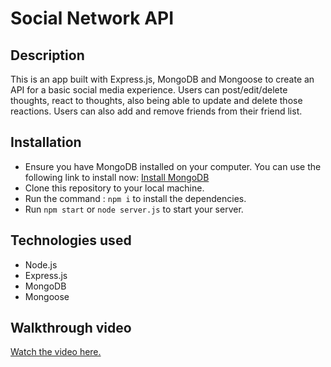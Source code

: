 # Social Network API

## Description
This is an app built with Express.js, MongoDB and Mongoose to create an API for a basic social media experience. Users can post/edit/delete thoughts, react to thoughts, also being able to update and delete those reactions. Users can also add and remove friends from their friend list.

## Installation
* Ensure you have MongoDB installed on your computer. You can use the following link to install now: [Install MongoDB](https://docs.mongodb.com/manual/installation/)
* Clone this repository to your local machine.
* Run the command : `npm i` to install the dependencies.
* Run `npm start` or `node server.js` to start your server.

## Technologies used
* Node.js
* Express.js
* MongoDB
* Mongoose

## Walkthrough video

[Watch the video here.](https://watch.screencastify.com/v/EFTyJ5BpfGdsOvfVm4rf)